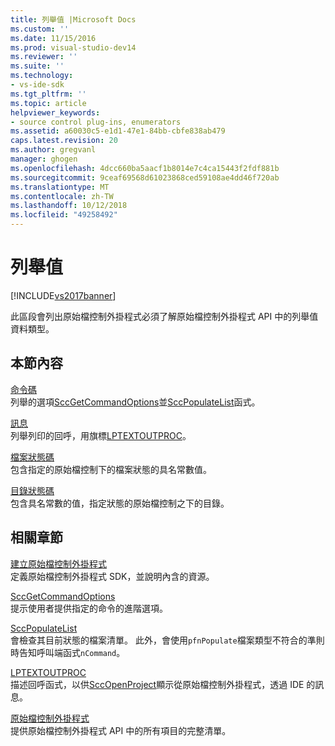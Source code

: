 ```yaml
---
title: 列舉值 |Microsoft Docs
ms.custom: ''
ms.date: 11/15/2016
ms.prod: visual-studio-dev14
ms.reviewer: ''
ms.suite: ''
ms.technology:
- vs-ide-sdk
ms.tgt_pltfrm: ''
ms.topic: article
helpviewer_keywords:
- source control plug-ins, enumerators
ms.assetid: a60030c5-e1d1-47e1-84bb-cbfe838ab479
caps.latest.revision: 20
ms.author: gregvanl
manager: ghogen
ms.openlocfilehash: 4dcc660ba5aacf1b8014e7c4ca15443f2fdf881b
ms.sourcegitcommit: 9ceaf69568d61023868ced59108ae4dd46f720ab
ms.translationtype: MT
ms.contentlocale: zh-TW
ms.lasthandoff: 10/12/2018
ms.locfileid: "49258492"
---
```

# <a name="enumerators"></a>列舉值
[!INCLUDE[vs2017banner](../includes/vs2017banner.md)]

此區段會列出原始檔控制外掛程式必須了解原始檔控制外掛程式 API 中的列舉值資料類型。  
  
## <a name="in-this-section"></a>本節內容  
 [命令碼](../extensibility/command-code-enumerator.md)  
 列舉的選項[SccGetCommandOptions](../extensibility/sccgetcommandoptions-function.md)並[SccPopulateList](../extensibility/sccpopulatelist-function.md)函式。  
  
 [訊息](../extensibility/message-enumerator.md)  
 列舉列印的回呼，用旗標[LPTEXTOUTPROC](../extensibility/lptextoutproc.md)。  
  
 [檔案狀態碼](../extensibility/file-status-code-enumerator.md)  
 包含指定的原始檔控制下的檔案狀態的具名常數值。  
  
 [目錄狀態碼](../extensibility/directory-status-code-enumerator.md)  
 包含具名常數的值，指定狀態的原始檔控制之下的目錄。  
  
## <a name="related-sections"></a>相關章節  
 [建立原始檔控制外掛程式](../extensibility/internals/creating-a-source-control-plug-in.md)  
 定義原始檔控制外掛程式 SDK，並說明內含的資源。  
  
 [SccGetCommandOptions](../extensibility/sccgetcommandoptions-function.md)  
 提示使用者提供指定的命令的進階選項。  
  
 [SccPopulateList](../extensibility/sccpopulatelist-function.md)  
 會檢查其目前狀態的檔案清單。 此外，會使用`pfnPopulate`檔案類型不符合的準則時告知呼叫端函式`nCommand`。  
  
 [LPTEXTOUTPROC](../extensibility/lptextoutproc.md)  
 描述回呼函式，以供[SccOpenProject](../extensibility/sccopenproject-function.md)顯示從原始檔控制外掛程式，透過 IDE 的訊息。  
  
 [原始檔控制外掛程式](../extensibility/source-control-plug-ins.md)  
 提供原始檔控制外掛程式 API 中的所有項目的完整清單。

